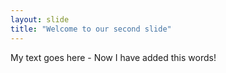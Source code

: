 ```yaml
---
layout: slide
title: "Welcome to our second slide"
---
```

My text goes here - Now I have added this words! 
